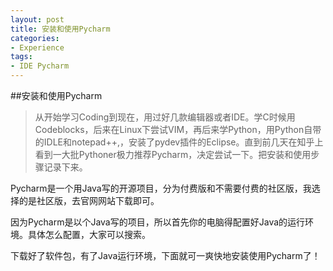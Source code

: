 ```yaml
---
layout: post
title: 安装和使用Pycharm
categories:
- Experience
tags:
- IDE Pycharm
---
```

##安装和使用Pycharm

>从开始学习Coding到现在，用过好几款编辑器或者IDE。学C时候用Codeblocks，后来在Linux下尝试VIM，再后来学Python，用Python自带的IDLE和notepad++,，安装了pydev插件的Eclipse。直到前几天在知乎上看到一大批Pythoner极力推荐Pycharm，决定尝试一下。把安装和使用步骤记录下来。

Pycharm是一个用Java写的开源项目，分为付费版和不需要付费的社区版，我选择的是社区版，去官网网站下载即可。

因为Pycharm是以个Java写的项目，所以首先你的电脑得配置好Java的运行环境。具体怎么配置，大家可以搜索。

下载好了软件包，有了Java运行环境，下面就可一爽快地安装使用Pycharm了！



